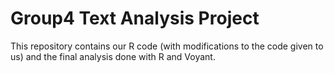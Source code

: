 # Group4 Text Analysis Project 
This repository contains our R code (with modifications to the code given to us) and the final analysis done with R and Voyant. 
